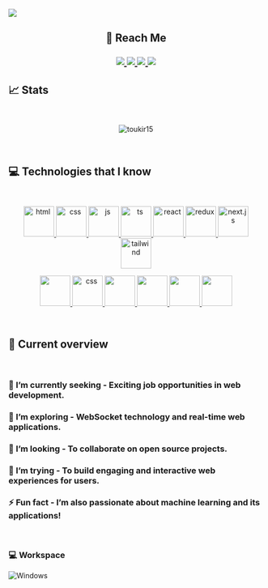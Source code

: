 <br/>
<img src="https://i.ibb.co.com/0KBGGns/Dark-Neon-Simple-Futuristic-UIUX-Designer-Linked-In-Banner.png" />
<h2 align="center">
   📱 Reach Me 
</p>

<p align="center">
	<a href="https://www.linkedin.com/in/toukir15/">
		<img src="https://img.shields.io/badge/LinkedIn-0077B5?style=for-the-badge&logo=linkedin&logoColor=white" />
	</a>
  <a href="https://toukirahmed215.netlify.app/">
		<img src="https://img.shields.io/badge/portfolio-1AA260?style=for-the-badge&logo=About.me&logoColor=white" />
	</a>
	<a href="https://www.facebook.com/toukir215/">
		<img src="https://img.shields.io/badge/facebook-1877F2?style=for-the-badge&logo=facebook&logoColor=white" />
	</a>
        <a href="toukir.developer.bd@gmail.com">
		<img src="https://img.shields.io/badge/Gmail-D14836?style=for-the-badge&logo=gmail&logoColor=white" />
	</a>
</p>


## 📈 Stats
<br/>
<p align="center">
  <img <iwidth="60%" src="https://github-readme-streak-stats.herokuapp.com/?user=toukir15&hide_border=true&theme=radical" alt="toukir15" />
</p>
<br/>

## 💻 Technologies that I know

<br/>
<p align="center" >
	<a href="https://developer.android.com" target="_blank"> <img src="https://cdn.jsdelivr.net/gh/devicons/devicon@latest/icons/html5/html5-original.svg" alt="html" width="60" height="60" /> </a>
	<a href="https://developer.android.com" target="_blank"> <img src="https://cdn.jsdelivr.net/gh/devicons/devicon@latest/icons/css3/css3-original.svg" alt="css" width="60" height="60" /> </a>
	<a href="https://developer.android.com" target="_blank"> <img src="https://cdn.jsdelivr.net/gh/devicons/devicon@latest/icons/javascript/javascript-original.svg" alt="js" width="60" height="60" /> </a>
	<a href="https://developer.android.com" target="_blank"> <img src="https://cdn.jsdelivr.net/gh/devicons/devicon@latest/icons/typescript/typescript-original.svg" alt="ts" width="60" height="60" /> </a>
	<a href="https://developer.android.com" target="_blank"> <img src="https://cdn.jsdelivr.net/gh/devicons/devicon@latest/icons/react/react-original.svg" alt="react" width="60" height="60" /> </a>
	<a href="https://developer.android.com" target="_blank"> <img src="https://cdn.jsdelivr.net/gh/devicons/devicon@latest/icons/redux/redux-original.svg" alt="redux" width="60" height="60" /> </a>
	<a href="https://developer.android.com" target="_blank"> <img src="https://cdn.jsdelivr.net/gh/devicons/devicon@latest/icons/nextjs/nextjs-original.svg" alt="next.js" width="60" height="60" /> </a>
	<a href="https://developer.android.com" target="_blank"> <img src="https://cdn.jsdelivr.net/gh/devicons/devicon@latest/icons/tailwindcss/tailwindcss-original.svg" alt="tailwind" width="60" height="60" /> </a>
</p>
<p align="center">
	<a href="https://developer.android.com" target="_blank"> 
            <img src="https://cdn.jsdelivr.net/gh/devicons/devicon@latest/icons/nodejs/nodejs-original.svg" width="60" height="60" />
           </a>
	<a href="https://developer.android.com" target="_blank"> <img src="https://cdn.jsdelivr.net/gh/devicons/devicon@latest/icons/express/express-original.svg" alt="css" width="60" height="60" /> </a>
	<a href="https://developer.android.com" target="_blank"> 
            <img src="https://cdn.jsdelivr.net/gh/devicons/devicon@latest/icons/mongodb/mongodb-original.svg" width="60" height="60" />
           </a>
	<a href="https://developer.android.com" target="_blank"> 
            <img src="https://cdn.jsdelivr.net/gh/devicons/devicon@latest/icons/mongoose/mongoose-original.svg" width="60" height="60" />
           </a>
	<a href="https://developer.android.com" target="_blank"> 
            <img src="https://cdn.jsdelivr.net/gh/devicons/devicon@latest/icons/postgresql/postgresql-original.svg" width="60" height="60" />
           </a>
	<a href="https://developer.android.com" target="_blank"> 
            <img src="https://cdn.jsdelivr.net/gh/devicons/devicon@latest/icons/prisma/prisma-original.svg" width="60" height="60" />
           </a>
</p>
<br/>

## :eyes: Current overview

<br/>

### 🔭 I’m currently seeking - Exciting job opportunities in web development.
### 🌱 I’m exploring - WebSocket technology and real-time web applications.
### 👯 I’m looking - To collaborate on open source projects. 
### 🤔 I’m trying - To build engaging and interactive web experiences for users.
### ⚡ Fun fact - I’m also passionate about machine learning and its applications!
<br />

### 💻 Workspace
<p >
    <img src="https://img.shields.io/badge/Windows-0078D6?style=for-the-badge&logo=windows&logoColor=white" alt="Windows" />
</p>


